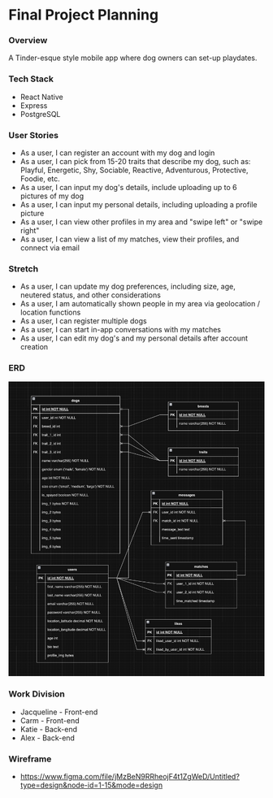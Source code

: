# Final Project Planning

### Overview
A Tinder-esque style mobile app where dog owners can set-up playdates.

### Tech Stack
* React Native
* Express
* PostgreSQL

### User Stories
* As a user, I can register an account with my dog and login
* As a user, I can pick from 15-20 traits that describe my dog, such as: Playful, Energetic, Shy, Sociable, Reactive, Adventurous, Protective, Foodie, etc.
* As a user, I can input my dog's details, include uploading up to 6 pictures of my dog
* As a user, I can input my personal details, including uploading a profile picture
* As a user, I can view other profiles in my area and "swipe left" or "swipe right"
* As a user, I can view a list of my matches, view their profiles, and connect via email

### Stretch
* As a user, I can update my dog preferences, including size, age, neutered status, and other considerations
* As a user, I am automatically shown people in my area via geolocation / location functions
* As a user, I can register multiple dogs
* As a user, I can start in-app conversations with my matches
* As a user, I can edit my dog's and my personal details after account creation

### ERD
!["ERD"](/planning/Final_Project_ERD.png)

### Work Division
* Jacqueline - Front-end
* Carm - Front-end
* Katie - Back-end 
* Alex - Back-end

### Wireframe
* https://www.figma.com/file/jMzBeN9RRheojF4t1ZgWeD/Untitled?type=design&node-id=1-15&mode=design